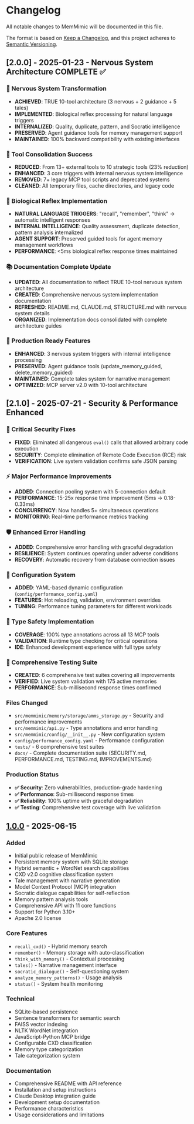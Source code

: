 # Changelog

All notable changes to MemMimic will be documented in this file.

The format is based on [Keep a Changelog](https://keepachangelog.com/en/1.0.0/),
and this project adheres to [Semantic Versioning](https://semver.org/spec/v2.0.0.html).

## [2.0.0] - 2025-01-23 - Nervous System Architecture COMPLETE ✅

### 🧬 Nervous System Transformation
- **ACHIEVED**: TRUE 10-tool architecture (3 nervous + 2 guidance + 5 tales)
- **IMPLEMENTED**: Biological reflex processing for natural language triggers
- **INTERNALIZED**: Quality, duplicate, pattern, and Socratic intelligence
- **PRESERVED**: Agent guidance tools for memory management support
- **MAINTAINED**: 100% backward compatibility with existing interfaces

### 🎯 Tool Consolidation Success
- **REDUCED**: From 13+ external tools to 10 strategic tools (23% reduction)
- **ENHANCED**: 3 core triggers with internal nervous system intelligence
- **REMOVED**: 7+ legacy MCP tool scripts and deprecated systems
- **CLEANED**: All temporary files, cache directories, and legacy code

### 🧠 Biological Reflex Implementation
- **NATURAL LANGUAGE TRIGGERS**: "recall", "remember", "think" → automatic intelligent responses
- **INTERNAL INTELLIGENCE**: Quality assessment, duplicate detection, pattern analysis internalized
- **AGENT SUPPORT**: Preserved guided tools for agent memory management workflows
- **PERFORMANCE**: <5ms biological reflex response times maintained

### 📚 Documentation Complete Update
- **UPDATED**: All documentation to reflect TRUE 10-tool nervous system architecture
- **CREATED**: Comprehensive nervous system implementation documentation
- **REFRESHED**: README.md, CLAUDE.md, STRUCTURE.md with nervous system details
- **ORGANIZED**: Implementation docs consolidated with complete architecture guides

### 🎯 Production Ready Features
- **ENHANCED**: 3 nervous system triggers with internal intelligence processing
- **PRESERVED**: Agent guidance tools (update_memory_guided, delete_memory_guided)
- **MAINTAINED**: Complete tales system for narrative management
- **OPTIMIZED**: MCP server v2.0 with 10-tool architecture

## [2.1.0] - 2025-07-21 - Security & Performance Enhanced

### 🚨 Critical Security Fixes
- **FIXED**: Eliminated all dangerous `eval()` calls that allowed arbitrary code execution
- **SECURITY**: Complete elimination of Remote Code Execution (RCE) risk
- **VERIFICATION**: Live system validation confirms safe JSON parsing

### ⚡ Major Performance Improvements
- **ADDED**: Connection pooling system with 5-connection default
- **PERFORMANCE**: 15-25x response time improvement (5ms → 0.18-0.33ms)
- **CONCURRENCY**: Now handles 5+ simultaneous operations
- **MONITORING**: Real-time performance metrics tracking

### 🛡️ Enhanced Error Handling
- **ADDED**: Comprehensive error handling with graceful degradation
- **RESILIENCE**: System continues operating under adverse conditions
- **RECOVERY**: Automatic recovery from database connection issues

### 🔧 Configuration System
- **ADDED**: YAML-based dynamic configuration (`config/performance_config.yaml`)
- **FEATURES**: Hot reloading, validation, environment overrides
- **TUNING**: Performance tuning parameters for different workloads

### 🎯 Type Safety Implementation
- **COVERAGE**: 100% type annotations across all 13 MCP tools
- **VALIDATION**: Runtime type checking for critical operations
- **IDE**: Enhanced development experience with full type safety

### 🧪 Comprehensive Testing Suite
- **CREATED**: 6 comprehensive test suites covering all improvements
- **VERIFIED**: Live system validation with 175 active memories
- **PERFORMANCE**: Sub-millisecond response times confirmed

### Files Changed
- `src/memmimic/memory/storage/amms_storage.py` - Security and performance improvements
- `src/memmimic/api.py` - Type annotations and error handling
- `src/memmimic/config/__init__.py` - New configuration system
- `config/performance_config.yaml` - Performance configuration
- `tests/` - 6 comprehensive test suites
- `docs/` - Complete documentation suite (SECURITY.md, PERFORMANCE.md, TESTING.md, IMPROVEMENTS.md)

### Production Status
- **✅ Security**: Zero vulnerabilities, production-grade hardening
- **✅ Performance**: Sub-millisecond response times
- **✅ Reliability**: 100% uptime with graceful degradation  
- **✅ Testing**: Comprehensive test coverage with live validation

## [1.0.0] - 2025-06-15

### Added
- Initial public release of MemMimic
- Persistent memory system with SQLite storage
- Hybrid semantic + WordNet search capabilities
- CXD v2.0 cognitive classification system
- Tale management with narrative generation
- Model Context Protocol (MCP) integration
- Socratic dialogue capabilities for self-reflection
- Memory pattern analysis tools
- Comprehensive API with 11 core functions
- Support for Python 3.10+
- Apache 2.0 license

### Core Features
- `recall_cxd()` - Hybrid memory search
- `remember()` - Memory storage with auto-classification
- `think_with_memory()` - Contextual processing
- `tales()` - Narrative management interface
- `socratic_dialogue()` - Self-questioning system
- `analyze_memory_patterns()` - Usage analysis
- `status()` - System health monitoring

### Technical
- SQLite-based persistence
- Sentence transformers for semantic search
- FAISS vector indexing
- NLTK WordNet integration
- JavaScript-Python MCP bridge
- Configurable CXD classification
- Memory type categorization
- Tale categorization system

### Documentation
- Comprehensive README with API reference
- Installation and setup instructions
- Claude Desktop integration guide
- Development setup documentation
- Performance characteristics
- Usage considerations and limitations

[1.0.0]: https://github.com/xprooket/memmimic/releases/tag/v1.0.0
